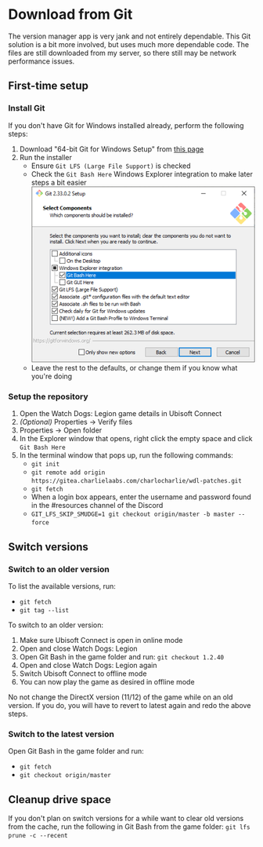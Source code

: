 # Download from Git

The version manager app is very jank and not entirely dependable. This Git solution is a bit more involved, but uses much more dependable code. The files are still downloaded from my server, so there still may be network performance issues.

## First-time setup

### Install Git

If you don't have Git for Windows installed already, perform the following steps:

1. Download "64-bit Git for Windows Setup" from [this page](https://git-scm.com/download/win)
1. Run the installer
    * Ensure `Git LFS (Large File Support)` is checked
    * Check the `Git Bash Here` Windows Explorer integration to make later steps a bit easier
    ![Git setup window example](img/git-install.png)
    * Leave the rest to the defaults, or change them if you know what you're doing

### Setup the repository

1. Open the Watch Dogs: Legion game details in Ubisoft Connect
1. *(Optional)* Properties -> Verify files
1. Properties -> Open folder
1. In the Explorer window that opens, right click the empty space and click `Git Bash Here`
1. In the terminal window that pops up, run the following commands:
    * `git init`
    * `git remote add origin https://gitea.charlielaabs.com/charlocharlie/wdl-patches.git`
    * `git fetch`
    * When a login box appears, enter the username and password found in the #resources channel of the Discord
    * `GIT_LFS_SKIP_SMUDGE=1 git checkout origin/master -b master --force`

## Switch versions

### Switch to an older version

To list the available versions, run:

* `git fetch`
* `git tag --list`

To switch to an older version:

1. Make sure Ubisoft Connect is open in online mode
1. Open and close Watch Dogs: Legion
1. Open Git Bash in the game folder and run: `git checkout 1.2.40`
1. Open and close Watch Dogs: Legion again
1. Switch Ubisoft Connect to offline mode
1. You can now play the game as desired in offline mode

No not change the DirectX version (11/12) of the game while on an old version.
If you do, you will have to revert to latest again and redo the above steps.

### Switch to the latest version

Open Git Bash in the game folder and run:

* `git fetch`
* `git checkout origin/master`

## Cleanup drive space

If you don't plan on switch versions for a while want to clear old versions from the cache, run the following in Git Bash from the game folder: `git lfs prune -c --recent`
